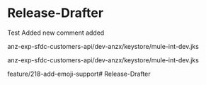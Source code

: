 # Release-Drafter

Test Added new comment added

anz-exp-sfdc-customers-api/dev-anzx/keystore/mule-int-dev.jks

anz-exp-sfdc-customers-api/dev-anzx/keystore/mule-int-dev.jks


feature/218-add-emoji-support# Release-Drafter

